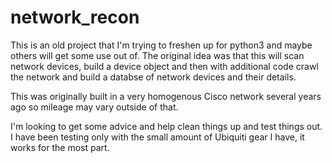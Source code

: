 # network_recon

This is an old project that I'm trying to freshen up for python3 and maybe others will get some use out of.
The original idea was that this will scan network devices, build a device object and then with additional code crawl 
the network and build a databse of network devices and their details.

This was originally built in a very homogenous Cisco network several years ago so mileage may vary outside of that.

I'm looking to get some advice and help clean things up and test things out. 
I have been testing only with the small amount of Ubiquiti gear I have, it works for the most part.
